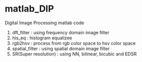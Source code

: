 # matlab_DIP

Digital Image Processing matlab code

1. dft_filter : using frequency domain image filter
2. his_eq : histogram equalizee
3. rgb2hsv : process from rgb color space to hsv color space 
4. spatial_filter : using spatial domain image filter
5. SR(Super resolution) : using NN, bilinear, bicubic and EDSR
